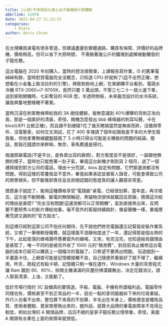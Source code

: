 ```yaml
---
title: (心得)不幸買到七進七出子龍機是什麼體驗
abbrlink: 51970
date: 2023-04-27 21:23:23
categories:
    - Diary
author: Boris Chien
---
```


在台灣購買桌電有很多管道，但建議盡量到實體通路，購買有保障、評價好的品牌機，價格稍高，但可以省下大把時間，
不需搬著幾公斤的鐵塊到處解被動觸發的子龍任務。

這台電腦在 2020 年初購入，當時的想法很簡單，上課報告寫作業，i5 的舊筆電綽綽有餘，當時對買電腦完全沒概念，只知道 CPU 好就夠了(這不全然正確，想想看在小金龜上裝法拉利的引擎)，興致勃勃地上網，在某網購平台看到，電競水冷機 RTX-2060+i7-9700K，竟然只要 3 萬出頭，不管三七二十一就火速下單，送到家剛開機時，七彩奪目的 RGB 燈，半透明側板，未來龐克設計的水冷系統，讓我興奮地整晚睡不著覺。

當時沉浸在刺客教條帶給我的 3A 絕佳體驗，毫無意識到 40%爆擊的背刺正攻向我，那是一個美好的清晨，奇怪，開機怎麼發出 bbb 蜂鳴器的刺耳叫聲，卡在 bios(UEFI 比較正確)，而且讀不到硬碟?花了幾天瞎搞當然是無疾而終，沒備用零件、沒電壓表，如何交叉測試，花了 400 多塊請了個年紀跟我差不多的大學生幫我看，但他拿著無線鍵盤鼓搗了 3 小時只得出可能是主機板的問題的結論，廢話，那我花錢請你來幹嘛，無奈，車馬費還是得付。

撥通原廠電話(不是平台，是負責出貨的廠商)，對方態度並不是很好，一副跟他無關的樣子，當時也只能憋著一肚子氣，畢竟這台新機才剛到貨 2 個月，過了一個禮拜接到對方公司的電話，理由十分荒謬，bios 設定有問題，它們那邊測都沒有問題，得到這樣的答覆我並不意外，畢竟如果承認並被客人錄音，可能會導致公司的商譽損失，但不斷推卸責任並且拒絕認錯的態度真的讓人觀感非常差。

摸摸鼻子就認了，能用這種價格享受"電競級"桌電，已經很划算，當年底，再次壞去，這次是不斷開機、斷電的無限輪迴，黑貓物流很快就載回去原廠，猜猜這次給的理由是甚麼? "完全沒有問題!這邊測都可以正常開機"，氣到直接笑出來，反問要不要把秀斗的影片傳給他看，毫不意外的客服持續跳針，像留聲機一樣，重複應著荒謬又諷刺的"官方說法"。

到這裡已經對這家公司不抱任何期待，先不說他們修完電腦還忘記幫我安裝作業系統，又噴了一筆微軟授權費，就這樣風平浪靜地度過了一年，還記得那是個炎熱的下午，此起彼落的蜂鳴聲呼應著窗外的蟬鳴，又來，有完沒完，也知道結局跟理由是甚麼了，唯一不同的是被另外收了 1000 元的"檢測費"，到目前為止維修這台電腦的成本已經可以購買上一個檔次的電腦了，只希望不要再出問題。
玩遊戲到一半畫面卡住，上網查可能是記憶體接觸不良，自己隨便弄重裝好了就不理了，繼續用，昨天，跑程式有點卡頓，記憶體只剩一條在運作，Windows 大量的背景程式讓 Ram 飆到 80、90%，拆開主機滿滿的灰塵彷彿濃霧散出，決定花錢消災，請人幫我清潔、上油，又能動了。

低於市場行情的 3C 設備真的要慎選，平板、電腦、手機有所謂福利品，電腦零件同樣也有，價格甚至不到正常品的一半，惡劣一點的拿伺服器拆下來的垃圾重組，外行人也看不出來，整包算下來真的不划算，羊毛出在羊身上，價格便宜是犧牲品質、使用者體驗、賣家商譽換出來的，題外話，就算大品牌的筆電故障率不見得比較低，例如台灣的 A 開頭品牌，滔滔不絕的皇家子龍任務災情慘重，奇怪，美國 A 開頭有水果在上面的故障率就很低。
